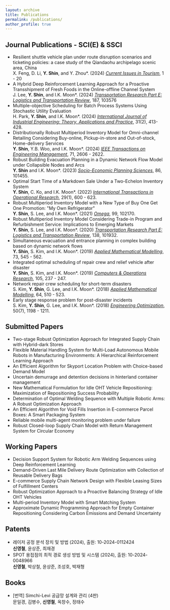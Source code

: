 ```yaml
---
layout: archive
title: Publications
permalink: /publications/
author_profile: true
---
```


## Journal Publications - SCI(E) & SSCI

* Resilient shuttle vehicle plan under route disruption scenarios and ticketing policies: a case study of the Qiandaohu archipelago scenic area, China
<br>X. Feng, D. Li, **Y. Shin**, and Y. Zhou*. (2024) [_Current Issues in Tourism_](https://www.tandfonline.com/journals/rcit20), 1 - 20
* A Hybrid Deep Reinforcement Learning Approach for a Proactive Transshipment of Fresh Foods in the Online-offline Channel System
<br>J. Lee, **Y. Shin**, and I.K. Moon*. (2024) [_Transportation Research Part E: Logistics and Transportation Review_](https://www.sciencedirect.com/journal/transportation-research-part-e-logistics-and-transportation-review), 187, 103576
* Multiple-objective Scheduling for Batch Process Systems Using Stochastic Utility Evaluation
<br>H. Park, **Y. Shin**, and I.K. Moon*. (2024) [_International Journal of Industrial Engineering: Theory, Applications and Practice_](https://journals.sfu.ca/ijietap/index.php/ijie/), 31(2), 413-428.
* Distributionally Robust Multiperiod Inventory Model for Omni-channel Retailing Considering Buy-online, Pickup-in-store and Out-of-stock, Home-delivery Services
<br>**Y. Shin**, Y.B. Woo, and I.K. Moon*. (2024) [_IEEE Transactions on Engineering Management_](https://ieeexplore.ieee.org/xpl/RecentIssue.jsp?punumber=17), 71, 2606 - 2622.
* Robust Building Evacuation Planning in a Dynamic Network Flow Model under Collapsible Nodes and Arcs
<br> **Y. Shin** and I.K. Moon*. (2023) [_Socio-Economic Planning Sciences_](https://www.sciencedirect.com/journal/socio-economic-planning-sciences), 86, 101455.
* Optimal Start Time of a Markdown Sale Under a Two-Echelon Inventory System
<br> **Y. Shin**, C. Ko, and I.K. Moon*. (2022) [_International Transactions in Operational Research_](https://onlinelibrary.wiley.com/journal/14753995), 29(1), 600 - 623.
* Robust Multiperiod Inventory Model with a New Type of Buy One Get One Promotion: "My Own Refrigerator"
<br>**Y. Shin**, S. Lee, and I.K. Moon*. (2021) [_Omega_](https://www.sciencedirect.com/journal/omega), 99, 102170.
* Robust Multiperiod Inventory Model Considering Trade-in Program and Refurbishment Service: Implications to Emerging Markets
<br>**Y. Shin**, S. Lee, and I.K. Moon*. (2020) [_Transportation Research Part E: Logistics and Transportation Review_](https://www.sciencedirect.com/journal/transportation-research-part-e-logistics-and-transportation-review), 138, 101932.
* Simultaneous evacuation and entrance planning in complex building based on dynamic network flows
<br>**Y. Shin**, S. Kim, and I.K. Moon*. (2019) [_Applied Mathematical Modelling_](https://www.sciencedirect.com/journal/applied-mathematical-modelling), 73, 545 - 562.
* Integrated optimal scheduling of repair crew and relief vehicle after disaster
<br>**Y. Shin**, S. Kim, and I.K. Moon*. (2019) [_Computers & Operations Research_](https://www.sciencedirect.com/journal/computers-and-operations-research), 105, 237 - 247.
* Network repair crew scheduling for short-term disasters
<br>S. Kim, **Y. Shin**, G. Lee, and I.K. Moon*. (2018) [_Applied Mathematical Modelling_](https://www.sciencedirect.com/journal/applied-mathematical-modelling), 64, 510 - 523.
* Early stage response problem for post-disaster incidents
<br>S. Kim, **Y. Shin**, G. Lee, and I.K. Moon*. (2018) [_Engineering Optimization_](https://www.tandfonline.com/journals/geno20), 50(7), 1198 - 1211.

## Submitted Papers
* Two-stage Robust Optimization Approach for Integrated Supply Chain with Hybrid-dark Stores
* Flexible Material Handling System for Multi-Load Autonomous Mobile Robots in Manufacturing Environments: A Hierarchical Reinforcement Learning Approach
* An Efficient Algorithm for Skyport Location Problem with Choice-based Demand Model
* Uncertain demurrage and detention decisions in hinterland container management
* New Mathematical Formulation for Idle OHT Vehicle Repositioning: Maximization of Repositioning Success Probability
* Determination of Optimal Welding Sequence with Multiple Robotic Arms: A Robust Optimization Approach
* An Efficient Algorithm for Void Fills Insertion in E-commerce Parcel Boxes: A Smart Packaging System
* Reliable mobile multi-agent monitoring problem under failure
* Robust Closed-loop Supply Chain Model with Return Management System for Circular Economy

## Working Papers
* Decision Support System for Robotic Arm Welding Sequences using Deep Reinforcement Learning
* Demand-Driven Last Mile Delivery Route Optimization with Collection of Reusable Delivery Bags
* E-commerce Supply Chain Network Design with Flexible Leasing Sizes of Fulfillment Centers
* Robust Optimization Approach to a Proactive Balancing Strategy of Idle OHT Vehicles
* Multi-period Inventory Model with Smart Matching System
* Approximate Dynamic Programming Approach for Empty Container Repositioning Considering Carbon Emissions and Demand Uncertainty  

## Patents
* 레이저 공정 분석 장치 및 방법 (2024), 출원: 10-2024-0112424 
<br> **신영철**, 윤상준, 최재경
* SPOT 용접점의 최적 경로 생성 방법 및 시스템 (2024), 출원: 10-2024-0048966
<br> **신영철**, 박상철, 윤상준, 조성호, 박재형

## Books
* [번역] Simchi-Levi 공급망 설계와 관리 (4판) 
<br> 문일경, 김병수, **신영철**, 옥창수, 정태수
